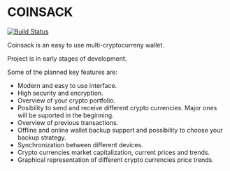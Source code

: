 # COINSACK

[![Build Status](https://travis-ci.org/nikolafon/coinsack.svg?branch=master)](https://travis-ci.org/nikolafon/coinsack)

Coinsack is an easy to use multi-cryptocurreny wallet.

Project is in early stages of development.

Some of the planned key features are:

 * Modern and easy to use interface.
 * High security and encryption. 
 * Overview of your crypto portfolio.
 * Posibility to send and receive different crypto currencies. Major ones will be suported in the beginning.
 * Overview of previous transactions.
 * Offline and online wallet backup support and possibility to choose your backup strategy.
 * Synchronization between different devices.
 * Crypto currencies market capitalization, current prices and trends.
 * Graphical representation of different crypto currencies price trends.